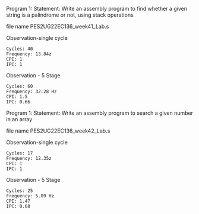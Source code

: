 Program 1: Statement: Write an assembly program to find whether a given string is a palindrome or not, using stack operations


file name 
PES2UG22EC136_week41_Lab.s

Observation-single cycle

    Cycles: 40
    Frequency: 13.84z
    CPI: 1
    IPC: 1

Observation - 5 Stage

    Cycles: 60
    Frequency: 32.28 Hz
    CPI: 1.5
    IPC: 0.66


Program 1: Statement: Write an assembly program to search a given number in an array


file name 
PES2UG22EC136_week42_Lab.s

Observation-single cycle

    Cycles: 17
    Frequency: 12.35z
    CPI: 1
    IPC: 1


Observation - 5 Stage

    Cycles: 25
    Frequency: 5.09 Hz
    CPI: 1.47
    IPC: 0.68


